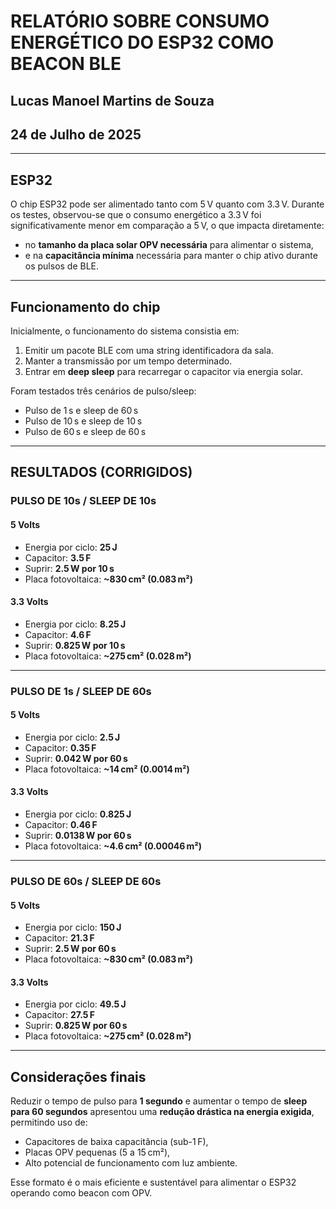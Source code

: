 # RELATÓRIO SOBRE CONSUMO ENERGÉTICO DO ESP32 COMO BEACON BLE

## Lucas Manoel Martins de Souza  
## 24 de Julho de 2025

---

## ESP32

O chip ESP32 pode ser alimentado tanto com 5 V quanto com 3.3 V. Durante os testes, observou-se que o consumo energético a 3.3 V foi significativamente menor em comparação a 5 V, o que impacta diretamente:

- no **tamanho da placa solar OPV necessária** para alimentar o sistema,
- e na **capacitância mínima** necessária para manter o chip ativo durante os pulsos de BLE.

---

## Funcionamento do chip

Inicialmente, o funcionamento do sistema consistia em:

1. Emitir um pacote BLE com uma string identificadora da sala.
2. Manter a transmissão por um tempo determinado.
3. Entrar em **deep sleep** para recarregar o capacitor via energia solar.

Foram testados três cenários de pulso/sleep:

- Pulso de 1 s e sleep de 60 s
- Pulso de 10 s e sleep de 10 s
- Pulso de 60 s e sleep de 60 s

---

## RESULTADOS (CORRIGIDOS)

### PULSO DE 10s / SLEEP DE 10s

#### 5 Volts
- Energia por ciclo: **25 J**
- Capacitor: **3.5 F**
- Suprir: **2.5 W por 10 s**
- Placa fotovoltaica: **~830 cm² (0.083 m²)**

#### 3.3 Volts
- Energia por ciclo: **8.25 J**
- Capacitor: **4.6 F**
- Suprir: **0.825 W por 10 s**
- Placa fotovoltaica: **~275 cm² (0.028 m²)**

---

### PULSO DE 1s / SLEEP DE 60s

#### 5 Volts
- Energia por ciclo: **2.5 J**
- Capacitor: **0.35 F**
- Suprir: **0.042 W por 60 s**
- Placa fotovoltaica: **~14 cm² (0.0014 m²)**

#### 3.3 Volts
- Energia por ciclo: **0.825 J**
- Capacitor: **0.46 F**
- Suprir: **0.0138 W por 60 s**
- Placa fotovoltaica: **~4.6 cm² (0.00046 m²)**

---

### PULSO DE 60s / SLEEP DE 60s

#### 5 Volts
- Energia por ciclo: **150 J**
- Capacitor: **21.3 F**
- Suprir: **2.5 W por 60 s**
- Placa fotovoltaica: **~830 cm² (0.083 m²)**

#### 3.3 Volts
- Energia por ciclo: **49.5 J**
- Capacitor: **27.5 F**
- Suprir: **0.825 W por 60 s**
- Placa fotovoltaica: **~275 cm² (0.028 m²)**

---

## Considerações finais

Reduzir o tempo de pulso para **1 segundo** e aumentar o tempo de **sleep para 60 segundos** apresentou uma **redução drástica na energia exigida**, permitindo uso de:

- Capacitores de baixa capacitância (sub-1 F),
- Placas OPV pequenas (5 a 15 cm²),
- Alto potencial de funcionamento com luz ambiente.

Esse formato é o mais eficiente e sustentável para alimentar o ESP32 operando como beacon com OPV.


